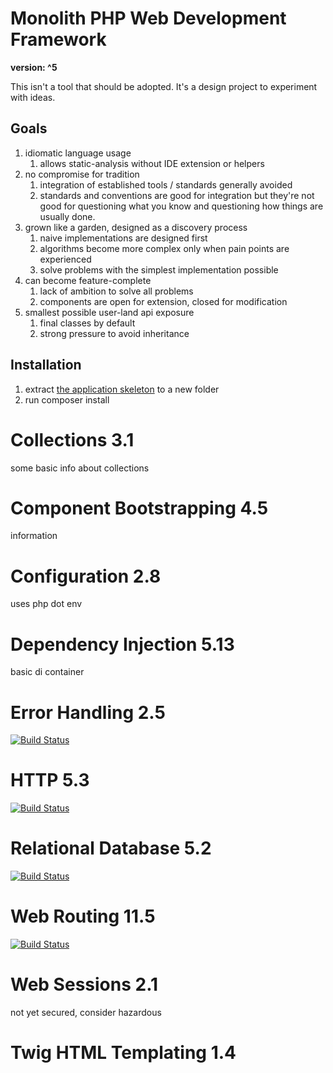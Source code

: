 # Monolith PHP Web Development Framework

**version: ^5**

This isn't a tool that should be adopted. It's a design project to experiment with ideas.

## Goals

1. idiomatic language usage
    1. allows static-analysis without IDE extension or helpers
2. no compromise for tradition
    1. integration of established tools / standards generally avoided
    2. standards and conventions are good for integration but they're not good for questioning what you know and questioning how things are usually done.
3. grown like a garden, designed as a discovery process
    1. naive implementations are designed first
    2. algorithms become more complex only when pain points are experienced
    3. solve problems with the simplest implementation possible
4. can become feature-complete
    1. lack of ambition to solve all problems
    2. components are open for extension, closed for modification
5. smallest possible user-land api exposure
    1. final classes by default
    2. strong pressure to avoid inheritance

## Installation

1. extract [the application skeleton](https://github.com/monolith-php/application-skeleton/archive/master.zip) to a new folder
2. run composer install
# Collections 3.1

some basic info about collections

# Component Bootstrapping 4.5

information

# Configuration 2.8

uses php dot env

# Dependency Injection 5.13

basic di container

# Error Handling 2.5

[![Build Status](https://travis-ci.org/monolith-php/error-handling.svg?branch=master)](https://travis-ci.org/monolith-php/error-handling)

# HTTP 5.3

[![Build Status](https://travis-ci.org/monolith-php/http.svg?branch=master)](https://travis-ci.org/monolith-php/http)
# Relational Database 5.2

[![Build Status](https://travis-ci.org/monolith-php/relational-database.svg?branch=master)](https://travis-ci.org/monolith-php/relational-database)
# Web Routing 11.5

[![Build Status](https://travis-ci.org/monolith-php/web-routing.svg?branch=master)](https://travis-ci.org/monolith-php/web-routing)

# Web Sessions 2.1

not yet secured, consider hazardous
# Twig HTML Templating 1.4


